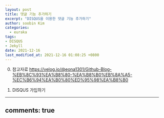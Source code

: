 ```yaml
---
layout: post
title: 댓글 기능 추가하기
excerpt: "DISQUS을 이용한 댓글 기능 추가하기"
author: soobin Kim
categories:
  - euraka
tags:
- DISQUS
- Jekyll
date: 2021-12-16
last_modified_at: 2021-12-16 01:08:25 +0800
---
```

0. 참고자료
https://velog.io/@eona1301/Github-Blog-%EB%8C%93%EA%B8%80-%EA%B8%B0%EB%8A%A5-%EC%B6%94%EA%B0%80%ED%95%98%EA%B8%B0

1. DISQUS 가입하기
---
comments: true
---